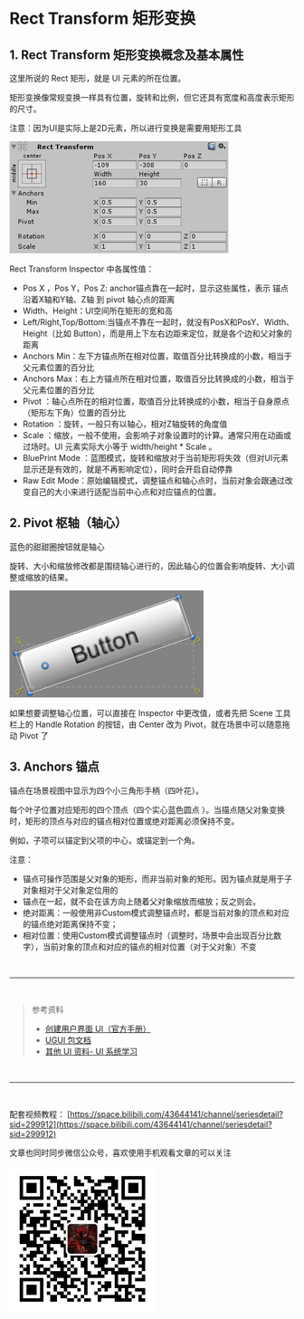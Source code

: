 # Rect Transform 矩形变换
## 1. Rect Transform 矩形变换概念及基本属性

这里所说的 Rect 矩形，就是 UI 元素的所在位置。

矩形变换像常规变换一样具有位置，旋转和比例，但它还具有宽度和高度表示矩形的尺寸。

注意：因为UI是实际上是2D元素，所以进行变换是需要用矩形工具 

![](../../imgs/UI_RectTransform.png)

Rect Transform Inspector 中各属性值：

* Pos X ，Pos Y，Pos Z: anchor锚点靠在一起时，显示这些属性，表示 锚点 沿着X轴和Y轴、Z轴 到 pivot 轴心点的距离
*  Width、Height：UI空间所在矩形的宽和高
*  Left/Right,Top/Bottom:当锚点不靠在一起时，就没有PosX和PosY、Width、Height（比如 Button），而是用上下左右边距来定位，就是各个边和父对象的距离
*  Anchors Min：左下方锚点所在相对位置，取值百分比转换成的小数，相当于父元素位置的百分比
*  Anchors Max：右上方锚点所在相对位置，取值百分比转换成的小数，相当于父元素位置的百分比
*  Pivot ：轴心点所在的相对位置，取值百分比转换成的小数，相当于自身原点（矩形左下角）位置的百分比
*  Rotation ：旋转，一般只有以轴心，相对Z轴旋转的角度值
*  Scale ：缩放，一般不使用，会影响子对象设置时的计算。通常只用在动画或过场时。UI 元素实际大小等于 width/height * Scale 。 
*  BluePrint Mode ：蓝图模式，旋转和缩放对于当前矩形将失效（但对UI元素显示还是有效的，就是不再影响定位），同时会开启自动停靠
*  Raw Edit Mode：原始编辑模式，调整锚点和轴心点时，当前对象会跟通过改变自己的大小来进行适配当前中心点和对应锚点的位置。

## 2. Pivot 枢轴（轴心）

蓝色的甜甜圈按钮就是轴心

旋转、大小和缩放修改都是围绕轴心进行的，因此轴心的位置会影响旋转、大小调整或缩放的结果。

![](../../imgs/UI_PivotRotate.png)

如果想要调整轴心位置，可以直接在 Inspector 中更改值，或者先把 Scene 工具栏上的 Handle Rotation 的按钮，由 Center 改为 Pivot，就在场景中可以随意拖动 Pivot 了

## 3. Anchors 锚点

锚点在场景视图中显示为四个小三角形手柄（四叶花）。

每个叶子位置对应矩形的四个顶点（四个实心蓝色圆点 ）。当描点随父对象变换时，矩形的顶点与对应的锚点相对位置或绝对距离必须保持不变。

例如，子项可以锚定到父项的中心，或锚定到一个角。

注意：

* 锚点可操作范围是父对象的矩形，而非当前对象的矩形。因为锚点就是用于子对象相对于父对象定位用的
* 锚点在一起，就不会在该方向上随着父对象缩放而缩放；反之则会。
* 绝对距离：一般使用非Custom模式调整锚点时，都是当前对象的顶点和对应的锚点绝对距离保持不变；
* 相对位置：使用Custom模式调整锚点时（调整时，场景中会出现百分比数字），当前对象的顶点和对应的锚点的相对位置（对于父对象）不变


<br>
<hr>
<br>

>参考资料
>
> - [创建用户界面 UI（官方手册）](https://docs.unity3d.com/cn/2021.2/Manual/UIToolkits.html)
> - [UGUI 包文档](https://docs.unity3d.com/Packages/com.unity.ugui@1.0/manual/index.html)
> - [其他 UI 资料- UI 系统学习](https://pmlpml.github.io/unity3d-learning/09-ui.html)

<br>
<hr>
<br>

配套视频教程：
[https://space.bilibili.com/43644141/channel/seriesdetail?sid=299912](https://space.bilibili.com/43644141/channel/seriesdetail?sid=299912)

文章也同时同步微信公众号，喜欢使用手机观看文章的可以关注

![](../../imgs/微信公众号二维码.jpg)